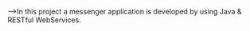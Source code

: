 -->In this project a messenger application is developed by using Java & RESTful    WebServices.
   

